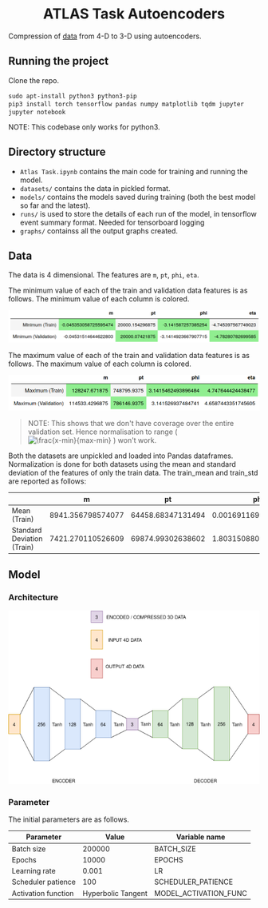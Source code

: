 <h1 align="center">ATLAS Task Autoencoders</h1>

Compression of [data](https://github.com/alti-tude/atlas_task/tree/master/datasets) from 4-D to 3-D using autoencoders. 

## Running the project

Clone the repo.
```
sudo apt-install python3 python3-pip
pip3 install torch tensorflow pandas numpy matplotlib tqdm jupyter
jupyter notebook
```
NOTE: This codebase only works for python3.

## Directory structure

* `Atlas Task.ipynb` contains the main code for training and running the model.
* `datasets/` contains the data in pickled format.
* `models/` contains the models saved during training (both the best model so far and the latest).
* `runs/` is used to store the details of each run of the model, in tensorflow event summary format. Needed for tensorboard logging
* `graphs/` containss all the output graphs created.


## Data

The data is 4 dimensional. The features are `m`, `pt`, `phi`, `eta`.

The minimum value of each of the train and validation data features is as follows. The minimum value of each column is colored.

![minimums](assets/minimum.png)

The maximum value of each of the train and validation data features is as follows. The maximum value of each column is colored.

![maximums](assets/maximum.png)

>NOTE: This shows that we don't have coverage over the entire validation set. Hence normalisation to range 
( ![\frac{x-min}{max-min}](https://render.githubusercontent.com/render/math?math=%5Cfrac%7Bx-min%7D%7Bmax-min%7D) )
won't work.

Both the datasets are unpickled and loaded into Pandas dataframes. Normalization is done for both datasets using the mean and standard deviation of the features of only the train data. The train_mean and train_std are reported as follows:

<table>
<thead>
<tr>
  <th></th>
  <th>m</th>
  <th>pt</th>
  <th>phi</th>
  <th>eta</th>
</tr>
</thead>
<tbody>
<tr>
  <td>Mean (Train)</td>
  <td>8941.356798574077</td>
  <td>64458.68347131494</td>
  <td>0.0016911698064246217</td>
  <td>0.043500007558950136</td>
</tr>
<tr>
  <td>Standard Deviation (Train)</td>
  <td>7421.270110526609</td>
  <td>69874.99302638602</td>
  <td>1.8031508801540208</td>
  <td>1.4484389818869485</td>
</tr>
</tbody>
</table>

## Model

### Architecture

![Architecture](assets/Architecture%20diagram.png)

### Parameter

The initial parameters are as follows.

<table>
<thead>
<tr>
	<th>Parameter</th>
	<th>Value</th>
	<th>Variable name</th>
</tr>
</thead>
<tbody>
<tr>
	<td>Batch size</td>
	<td>200000</td>
	<td>BATCH_SIZE</td>
</tr>
<tr>
	<td>Epochs</td>
	<td>10000</td>
	<td>EPOCHS</td>
</tr>
<tr>
	<td>Learning rate</td>
	<td>0.001</td>
	<td>LR</td>
</tr>
<tr>
	<td>Scheduler patience</td>
	<td>100</td>
	<td>SCHEDULER_PATIENCE</td>
</tr>
<tr>
	<td>Activation function</td>
	<td>Hyperbolic Tangent</td>
	<td>MODEL_ACTIVATION_FUNC</td>
</tr>
</tbody>
</table>



